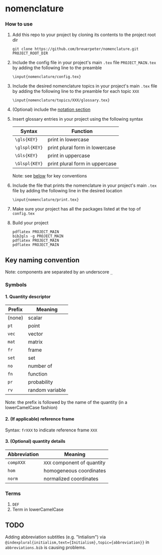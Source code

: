 # nomenclature

### How to use

1. Add this repo to your project by cloning its contents to the project root dir

    ```
    git clone https://github.com/breuerpeter/nomenclature.git PROJECT_ROOT_DIR
    ```

2. Include the config file in your project's main `.tex` file `PROJECT_MAIN.tex` by adding the following line to the preamble

    ```
    \input{nomenclature/config.tex}
    ```

3. Include the desired nomenclature topics in your project's main `.tex` file by adding the following line to the preamble for each topic `XXX`

    ```
    \input{nomenclature/topics/XXX/glossary.tex}
    ```

4. (Optional) include the [notation section](notation/README.md)

4. Insert glossary entries in your project using the following syntax

    | Syntax        | Function                       |
    | ------------- | ------------------------------ |
    | `\gls{KEY}`   | print in lowercase             |
    | `\glspl{KEY}` | print plural form in lowercase |
    | `\Gls{KEY}`   | print in uppercase             |
    | `\Glspl{KEY}` | print plural form in uppercase |

    Note: see [below](#key-naming-convention) for key conventions
    
5. Include the file that prints the nomenclature in your project's main `.tex` file by adding the following line in the desired location

    ```
    \input{nomenclature/print.tex}
    ```

6. Make sure your project has all the packages listed at the top of `config.tex`


7. Build your project

    ```
    pdflatex PROJECT_MAIN
    bib2gls -g PROJECT_MAIN
    pdflatex PROJECT_MAIN
    pdflatex PROJECT_MAIN
    ```

## Key naming convention

Note: components are separated by an underscore `_`

### Symbols

#### 1. Quantity descriptor

| Prefix       | Meaning          |
| ------------ | ---------------- |
| (none)       | scalar           |
| `pt`         | point            |
| `vec`        | vector           |
| `mat`        | matrix           |
| `fr`         | frame            |
| `set`        | set              |
| `no`         | number of        |
| `fn`         | function         |
| `pr`         | probability      |
| `rv`         | random variable  |

Note: the prefix is followed by the name of the quantity (in a lowerCamelCase fashion)

#### 2. (If applicable) reference frame

Syntax: `frXXX` to indicate reference frame `XXX`

#### 3. (Optional) quantity details

| Abbreviation | Meaning                           |
| ------------ | --------------------------------- |
| `compXXX`    | `XXX` component of quantity       |
| `hom`        | homogeneous coordinates           |
| `norm`       | normalized coordinates            |

### Terms

1. `DEF`
2. Term in lowerCamelCase

## TODO

Adding abbreviation subtitles (e.g. "Intialism") via `@indexplural{initialism,text={Initialism},topic={abbreviation}}` in `abbreviations.bib` is causing problems.